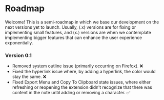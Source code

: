 # Roadmap

Welcome! This is a semi-roadmap in which we base our development on the next versions yet to launch. Usually, (.x) versions are for fixing or implementing small features, and (x.) versions are when we contemplate implementing bigger features that can enhance the user experience exponentially.

### Version 0.1

*   Removed system outline issue (primarily occurring on Firefox). ❌
*   Fixed the hyperlink issue where, by adding a hyperlink, the color would stay the same. ❌
*   Fixed Export Menu and Copy To Clipboard state issues, where either refreshing or reopening the extension didn't recognize that there was content in the note until adding or removing a character. ✅
